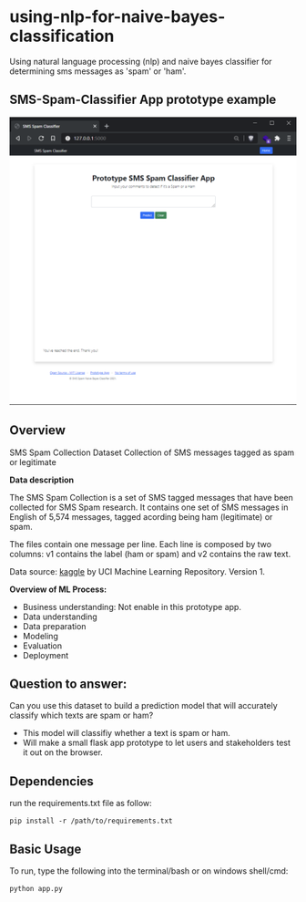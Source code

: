 # using-nlp-for-naive-bayes-classification

Using natural language processing (nlp) and naive bayes classifier for determining sms messages as 'spam' or 'ham'.

## SMS-Spam-Classifier App prototype example

<div style="text-align:center">
    <img src ="https://github.com/pau-lo/using-nlp-for-naive-bayes-classification/blob/main/SMS-Spam-Classifier-App-master/ham-or-spam-nb-classifier/figures/img/app.PNG"></div>

## Overview

SMS Spam Collection Dataset
Collection of SMS messages tagged as spam or legitimate

**Data description**

The SMS Spam Collection is a set of SMS tagged messages that have been collected for SMS Spam research. It contains one set of SMS messages in English of 5,574 messages, tagged acording being ham (legitimate) or spam.

The files contain one message per line. Each line is composed by two columns: v1 contains the label (ham or spam) and v2 contains the raw text.

Data source: [kaggle](https://www.kaggle.com/uciml/sms-spam-collection-dataset?select=spam.csv) by UCI Machine Learning Repository.  Version 1.

**Overview of ML Process:**

- Business understanding: Not enable in this prototype app.
- Data understanding
- Data preparation
- Modeling
- Evaluation
- Deployment

## Question to answer:

Can you use this dataset to build a prediction model that will accurately classify which texts are spam or ham?

- This model will classifiy whether a text is spam or ham.
- Will make a small flask app prototype to let users and stakeholders test it out on the browser.

## Dependencies

run the requirements.txt file as follow:

    pip install -r /path/to/requirements.txt 


## Basic Usage

To run, type the following into the terminal/bash or on windows shell/cmd:

    python app.py 
    


